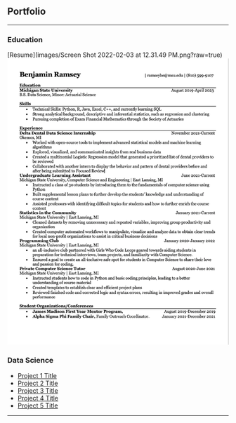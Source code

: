 ## Portfolio

---

### Education 

[Resume](images/Screen Shot 2022-02-03 at 12.31.49 PM.png?raw=true)
<img src="images/Screen Shot 2022-02-03 at 12.31.49 PM.png?raw=true"/>

<!-- ---
[Project 2 Title](/pdf/sample_presentation.pdf)
<img src="images/dummy_thumbnail.jpg?raw=true"/>

---
[Project 3 Title](http://example.com/)
<img src="images/dummy_thumbnail.jpg?raw=true"/>

---
 -->
### Data Science

- [Project 1 Title](https://www.instagram.com/finnian.boyle/)
- [Project 2 Title](https://www.instagram.com/joshallenqb/)
- [Project 3 Title](http://example.com/)
- [Project 4 Title](http://example.com/)
- [Project 5 Title](http://example.com/)

---





